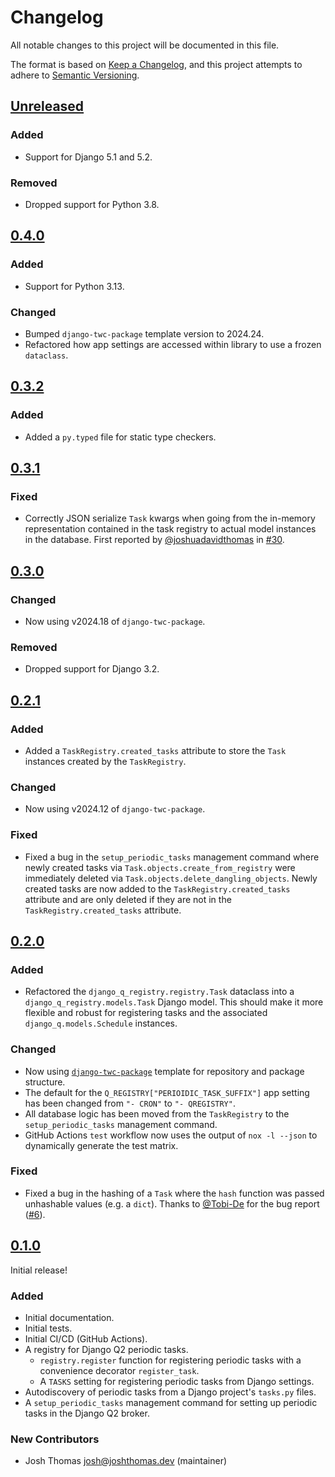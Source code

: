 # Changelog

All notable changes to this project will be documented in this file.

The format is based on [Keep a Changelog](https://keepachangelog.com/en/1.0.0/),
and this project attempts to adhere to [Semantic Versioning](https://semver.org/spec/v2.0.0.html).

<!--
## [${version}]
### Added - for new features
### Changed - for changes in existing functionality
### Deprecated - for soon-to-be removed features
### Removed - for now removed features
### Fixed - for any bug fixes
### Security - in case of vulnerabilities
[${version}]: https://github.com/westerveltco/django-q-registry/releases/tag/v${version}
-->

## [Unreleased]

### Added

- Support for Django 5.1 and 5.2.

### Removed

- Dropped support for Python 3.8.

## [0.4.0]

### Added

- Support for Python 3.13.

### Changed

- Bumped `django-twc-package` template version to 2024.24.
- Refactored how app settings are accessed within library to use a frozen `dataclass`.

## [0.3.2]

### Added

- Added a `py.typed` file for static type checkers.

## [0.3.1]

### Fixed

- Correctly JSON serialize `Task` kwargs when going from the in-memory representation contained in the task registry to actual model instances in the database. First reported by [@joshuadavidthomas](https://github.com/joshuadavidthomas) in [#30](https://github.com/westerveltco/django-q-registry/issues/30).

## [0.3.0]

### Changed

- Now using v2024.18 of `django-twc-package`.

### Removed

- Dropped support for Django 3.2.

## [0.2.1]

### Added

- Added a `TaskRegistry.created_tasks` attribute to store the `Task` instances created by the `TaskRegistry`.

### Changed

- Now using v2024.12 of `django-twc-package`.

### Fixed

- Fixed a bug in the `setup_periodic_tasks` management command where newly created tasks via `Task.objects.create_from_registry` were immediately deleted via `Task.objects.delete_dangling_objects`. Newly created tasks are now added to the `TaskRegistry.created_tasks` attribute and are only deleted if they are not in the `TaskRegistry.created_tasks` attribute.

## [0.2.0]

### Added

- Refactored the `django_q_registry.registry.Task` dataclass into a `django_q_registry.models.Task` Django model. This should make it more flexible and robust for registering tasks and the associated `django_q.models.Schedule` instances.

### Changed

- Now using [`django-twc-package`](https://github.com/westerveltco/django-twc-package) template for repository and package structure.
- The default for the `Q_REGISTRY["PERIOIDIC_TASK_SUFFIX"]` app setting has been changed from `"- CRON"` to `"- QREGISTRY"`.
- All database logic has been moved from the `TaskRegistry` to the `setup_periodic_tasks` management command.
- GitHub Actions `test` workflow now uses the output of `nox -l --json` to dynamically generate the test matrix.

### Fixed

- Fixed a bug in the hashing of a `Task` where the `hash` function was passed unhashable values (e.g. a `dict`). Thanks to [@Tobi-De](https://github.com/Tobi-De) for the bug report ([#6](https://github.com/westerveltco/django-q-registry/issues/6)).

## [0.1.0]

Initial release!

### Added

- Initial documentation.
- Initial tests.
- Initial CI/CD (GitHub Actions).
- A registry for Django Q2 periodic tasks.
    - `registry.register` function for registering periodic tasks with a convenience decorator `register_task`.
    - A `TASKS` setting for registering periodic tasks from Django settings.
- Autodiscovery of periodic tasks from a Django project's `tasks.py` files.
- A `setup_periodic_tasks` management command for setting up periodic tasks in the Django Q2 broker.

### New Contributors

- Josh Thomas <josh@joshthomas.dev> (maintainer)

[unreleased]: https://github.com/westerveltco/django-q-registry/compare/v0.4.0...HEAD
[0.1.0]: https://github.com/westerveltco/django-q-registry/releases/tag/v0.1.0
[0.2.0]: https://github.com/westerveltco/django-q-registry/releases/tag/v0.2.0
[0.2.1]: https://github.com/westerveltco/django-q-registry/releases/tag/v0.2.1
[0.3.0]: https://github.com/westerveltco/django-q-registry/releases/tag/v0.3.0
[0.3.1]: https://github.com/westerveltco/django-q-registry/releases/tag/v0.3.1
[0.3.2]: https://github.com/westerveltco/django-q-registry/releases/tag/v0.3.2
[0.4.0]: https://github.com/westerveltco/django-q-registry/releases/tag/v0.4.0
